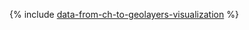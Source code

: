 {% include [data-from-ch-to-geolayers-visualization](../../_includes/tutorials/data-from-ch-to-geolayers-visualization.md) %}